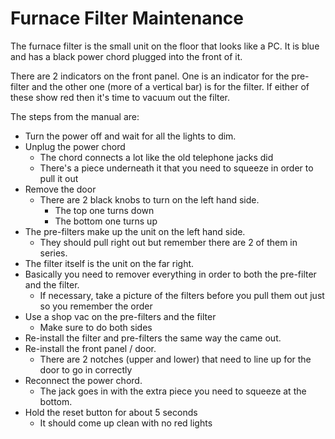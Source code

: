 # Furnace Filter Maintenance

The furnace filter is the small unit on the floor that looks like
a PC.  It is blue and has a black power chord plugged into the front of it. 

There are 2 indicators on the front panel.  One is an indicator for the 
pre-filter and the other one (more of a vertical bar) is for the filter. 
If either of these show red then it's time to vacuum out the filter. 

The steps from the manual are:

- Turn the power off and wait for all the lights to dim.
- Unplug the power chord
  - The chord connects a lot like the old telephone jacks did
  - There's a piece underneath it that you need to squeeze in order to pull it out 
- Remove the door
  - There are 2 black knobs to turn on the left hand side.  
    - The top one turns down
    - The bottom one turns up
- The pre-filters make up the unit on the left hand side.
  - They should pull right out but remember there are 2 of them in series. 
- The filter itself is the unit on the far right.  
- Basically you need to remover everything in order to both the pre-filter and the filter. 
  - If necessary, take a picture of the filters before you pull them out just so you remember the order
- Use a shop vac on the pre-filters and the filter
  - Make sure to do both sides
- Re-install the filter and pre-filters the same way the came out.
- Re-install the front panel / door.
  - There are 2 notches (upper and lower) that need to line up for the door to go in correctly
- Reconnect the power chord.
  - The jack goes in with the extra piece you need to squeeze at the bottom. 
- Hold the reset button for about 5 seconds 
  - It should come up clean with no red lights 
